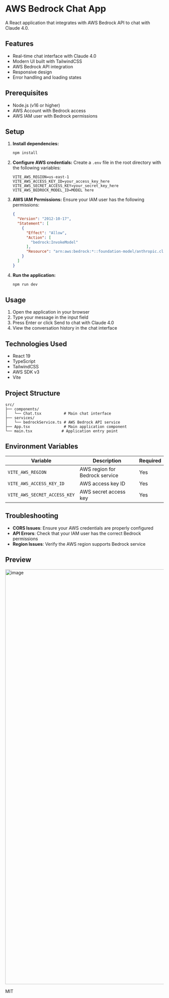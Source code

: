 # AWS Bedrock Chat App

A React application that integrates with AWS Bedrock API to chat with Claude 4.0.

## Features

- Real-time chat interface with Claude 4.0
- Modern UI built with TailwindCSS
- AWS Bedrock API integration
- Responsive design
- Error handling and loading states

## Prerequisites

- Node.js (v16 or higher)
- AWS Account with Bedrock access
- AWS IAM user with Bedrock permissions

## Setup

1. **Install dependencies:**
   ```bash
   npm install
   ```

2. **Configure AWS credentials:**
   Create a `.env` file in the root directory with the following variables:
   ```
   VITE_AWS_REGION=us-east-1
   VITE_AWS_ACCESS_KEY_ID=your_access_key_here
   VITE_AWS_SECRET_ACCESS_KEY=your_secret_key_here
   VITE_AWS_BEDROCK_MODEL_ID=MODEL here
   ```

3. **AWS IAM Permissions:**
   Ensure your IAM user has the following permissions:
   ```json
   {
     "Version": "2012-10-17",
     "Statement": [
       {
         "Effect": "Allow",
         "Action": [
           "bedrock:InvokeModel"
         ],
         "Resource": "arn:aws:bedrock:*::foundation-model/anthropic.claude-3-sonnet-20240229-v1:0"
       }
     ]
   }
   ```

4. **Run the application:**
   ```bash
   npm run dev
   ```

## Usage

1. Open the application in your browser
2. Type your message in the input field
3. Press Enter or click Send to chat with Claude 4.0
4. View the conversation history in the chat interface

## Technologies Used

- React 19
- TypeScript
- TailwindCSS
- AWS SDK v3
- Vite

## Project Structure

```
src/
├── components/
│   └── Chat.tsx          # Main chat interface
├── services/
│   └── bedrockService.ts # AWS Bedrock API service
├── App.tsx               # Main application component
└── main.tsx             # Application entry point
```

## Environment Variables

| Variable | Description | Required |
|----------|-------------|----------|
| `VITE_AWS_REGION` | AWS region for Bedrock service | Yes |
| `VITE_AWS_ACCESS_KEY_ID` | AWS access key ID | Yes |
| `VITE_AWS_SECRET_ACCESS_KEY` | AWS secret access key | Yes |

## Troubleshooting

- **CORS Issues**: Ensure your AWS credentials are properly configured
- **API Errors**: Check that your IAM user has the correct Bedrock permissions
- **Region Issues**: Verify the AWS region supports Bedrock service

## Preview

<img width="918" height="1321" alt="image" src="https://github.com/user-attachments/assets/74c97211-fbbc-417a-a65a-054a12e5c858" />


MIT

